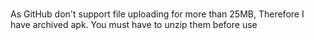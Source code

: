 #
As GitHub don't support file uploading for more than 25MB, Therefore I have archived apk.
You must have to unzip them before use

